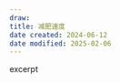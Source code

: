```yaml
---
draw:
title: 减肥速度
date created: 2024-06-12
date modified: 2025-02-06
---
```


excerpt

<!-- more -->
